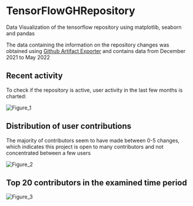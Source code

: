 # TensorFlowGHRepository
Data Visualization of the tensorflow repository using matplotlib, seaborn and pandas

The data containing the information on the repository changes was obtained using [Github Artifact Exporter](https://github.com/github/github-artifact-exporter) and contains data from December 2021 to May 2022
## Recent activity
To check if the repository is active, user activity in the last few months is charted:

![Figure_1](https://user-images.githubusercontent.com/11463566/179247234-343eae05-b86f-4b28-a7ce-f2a835b12b12.png)

## Distribution of user contributions
The majority of contributors seem to have made between 0-5 changes, which indicates this project is open to many contributors and not concentrated between a few users

![Figure_2](https://user-images.githubusercontent.com/11463566/179249836-ecd8ba20-16c3-41ee-a694-b0b09f4a6a1f.png)

## Top 20 contributors in the examined time period

![Figure_3](https://user-images.githubusercontent.com/11463566/179249937-0ce2a8d2-3404-4c74-8294-3133dded5e59.png)
